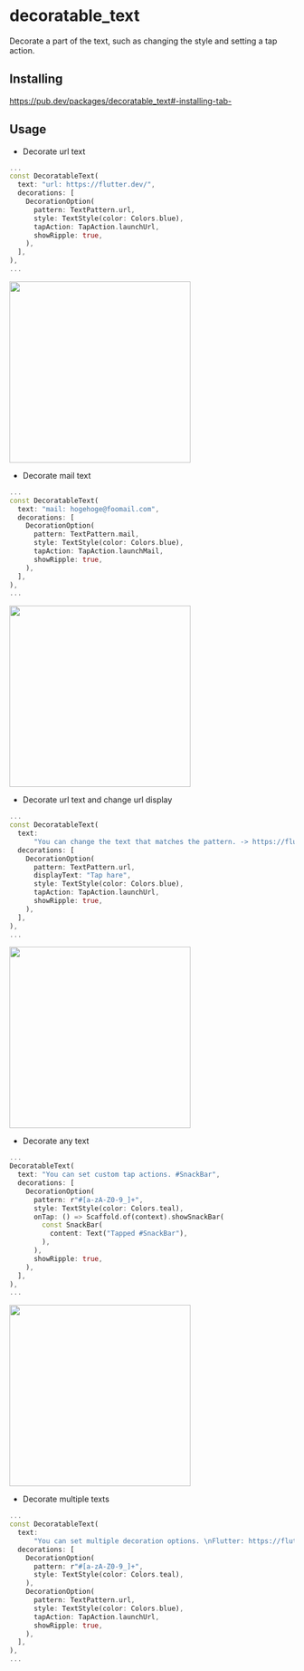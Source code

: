 # decoratable_text

Decorate a part of the text, such as changing the style and setting a tap action.

## Installing

https://pub.dev/packages/decoratable_text#-installing-tab-

## Usage

- Decorate url text

``` dart
...
const DecoratableText(
  text: "url: https://flutter.dev/",
  decorations: [
    DecorationOption(
      pattern: TextPattern.url,
      style: TextStyle(color: Colors.blue),
      tapAction: TapAction.launchUrl,
      showRipple: true,
    ),
  ],
),
...
```

<img src="https://user-images.githubusercontent.com/36199796/84576376-3ff48580-adef-11ea-913b-16e47b217c2c.gif" width="320px"> 

- Decorate mail text

``` dart
...
const DecoratableText(
  text: "mail: hogehoge@foomail.com",
  decorations: [
    DecorationOption(
      pattern: TextPattern.mail,
      style: TextStyle(color: Colors.blue),
      tapAction: TapAction.launchMail,
      showRipple: true,
    ),
  ],
),
...
```

<img src="https://user-images.githubusercontent.com/36199796/84576374-3f5bef00-adef-11ea-8c7a-01f1327e7751.gif" width="320px">

- Decorate url text and change url display

``` dart
...
const DecoratableText(
  text:
      "You can change the text that matches the pattern. -> https://flutter.dev/",
  decorations: [
    DecorationOption(
      pattern: TextPattern.url,
      displayText: "Tap hare",
      style: TextStyle(color: Colors.blue),
      tapAction: TapAction.launchUrl,
      showRipple: true,
    ),
  ],
),
...
```

<img src="https://user-images.githubusercontent.com/36199796/84576460-dc1e8c80-adef-11ea-955e-ab48ee292540.gif" width="320px">

- Decorate any text

``` dart
...
DecoratableText(
  text: "You can set custom tap actions. #SnackBar",
  decorations: [
    DecorationOption(
      pattern: r"#[a-zA-Z0-9_]+",
      style: TextStyle(color: Colors.teal),
      onTap: () => Scaffold.of(context).showSnackBar(
        const SnackBar(
          content: Text("Tapped #SnackBar"),
        ),
      ),
      showRipple: true,
    ),
  ],
),
...
```

<img src="https://user-images.githubusercontent.com/36199796/84576371-3bc86800-adef-11ea-8378-b7854c96e0a1.gif" width="320px">

- Decorate multiple texts

``` dart
...
const DecoratableText(
  text:
      "You can set multiple decoration options. \nFlutter: https://flutter.dev/ #flutter \nDart: https://dart.dev/ #dart",
  decorations: [
    DecorationOption(
      pattern: r"#[a-zA-Z0-9_]+",
      style: TextStyle(color: Colors.teal),
    ),
    DecorationOption(
      pattern: TextPattern.url,
      style: TextStyle(color: Colors.blue),
      tapAction: TapAction.launchUrl,
      showRipple: true,
    ),
  ],
),
...
```
